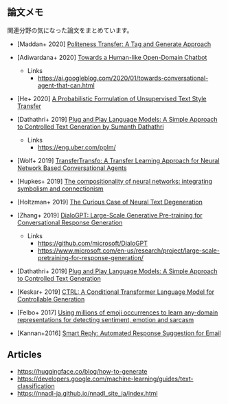 ## 論文メモ

関連分野の気になった論文をまとめています。

- [Maddan+ 2020] [Politeness Transfer: A Tag and Generate Approach](https://arxiv.org/abs/2004.14257)
- [Adiwardana+ 2020] [Towards a Human-like Open-Domain Chatbot](https://arxiv.org/abs/2001.09977)
  - Links
    - https://ai.googleblog.com/2020/01/towards-conversational-agent-that-can.html
- [He+ 2020] [A Probabilistic Formulation of Unsupervised Text Style Transfer](https://arxiv.org/abs/2002.03912)
- [Dathathri+ 2019] [Plug and Play Language Models: A Simple Approach to Controlled Text Generation by Sumanth Dathathri](https://arxiv.org/abs/1912.02164)
  - Links
    - https://eng.uber.com/pplm/
- [Wolf+ 2019] [TransferTransfo: A Transfer Learning Approach for Neural Network Based Conversational Agents](https://arxiv.org/abs/1901.08149)
- [Hupkes+ 2019] [The compositionality of neural networks: integrating symbolism and connectionism](https://arxiv.org/abs/1908.08351)
- [Holtzman+ 2019] [The Curious Case of Neural Text Degeneration](https://arxiv.org/abs/1904.09751)
- [Zhang+ 2019] [DialoGPT: Large-Scale Generative Pre-training for Conversational Response Generation](https://arxiv.org/abs/1911.00536)
  - Links
    - https://github.com/microsoft/DialoGPT
    - https://www.microsoft.com/en-us/research/project/large-scale-pretraining-for-response-generation/
- [Dathathri+ 2019] [Plug and Play Language Models: A Simple Approach to Controlled Text Generation](https://arxiv.org/abs/1912.02164)
- [Keskar+ 2019] [CTRL: A Conditional Transformer Language Model for Controllable Generation](https://arxiv.org/abs/1909.05858)
- [Felbo+ 2017] [Using millions of emoji occurrences to learn any-domain representations for detecting sentiment, emotion and sarcasm](https://arxiv.org/abs/1708.00524)

- [Kannan+2016] [Smart Reply: Automated Response Suggestion for Email](https://arxiv.org/abs/1606.04870)

## Articles

- https://huggingface.co/blog/how-to-generate
- https://developers.google.com/machine-learning/guides/text-classification
- https://nnadl-ja.github.io/nnadl_site_ja/index.html